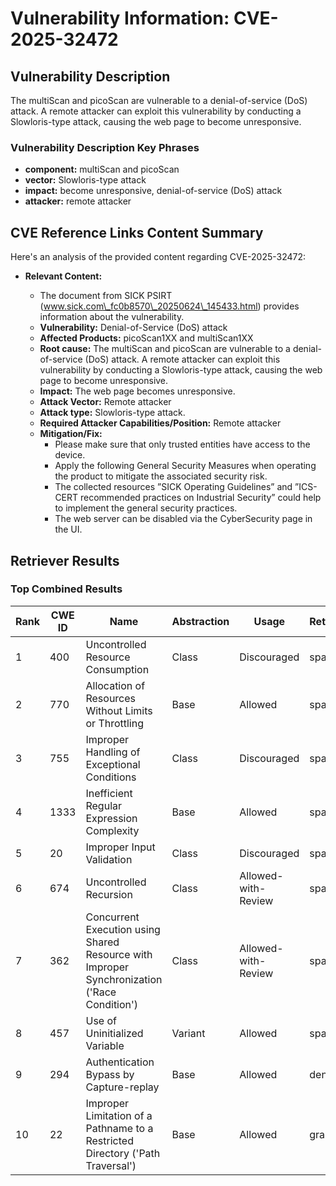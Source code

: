 # Vulnerability Information: CVE-2025-32472

## Vulnerability Description
The multiScan and picoScan are vulnerable to a denial-of-service (DoS) attack. A remote attacker can exploit this vulnerability by conducting a Slowloris-type attack, causing the web page to become unresponsive.

### Vulnerability Description Key Phrases
- **component:** multiScan and picoScan
- **vector:** Slowloris-type attack
- **impact:** become unresponsive, denial-of-service (DoS) attack
- **attacker:** remote attacker

## CVE Reference Links Content Summary
Here's an analysis of the provided content regarding CVE-2025-32472:

*   **Relevant Content:**

    *   The document from SICK PSIRT (www.sick.com\_fc0b8570\_20250624\_145433.html) provides information about the vulnerability.
    *   **Vulnerability:** Denial-of-Service (DoS) attack
    *   **Affected Products:** picoScan1XX and multiScan1XX
    *   **Root cause:** The multiScan and picoScan are vulnerable to a denial-of-service (DoS) attack. A remote attacker can exploit this vulnerability by conducting a Slowloris-type attack, causing the web page to become unresponsive.
    *   **Impact:** The web page becomes unresponsive.
    *   **Attack Vector:** Remote attacker
    *   **Attack type:** Slowloris-type attack.
    *   **Required Attacker Capabilities/Position:** Remote attacker
    *   **Mitigation/Fix:**
        *   Please make sure that only trusted entities have access to the device.
        *   Apply the following General Security Measures when operating the product to mitigate the associated security risk.
        *   The collected resources ”SICK Operating Guidelines” and ”ICS-CERT recommended practices on Industrial Security” could help to implement the general security practices.
        *   The web server can be disabled via the CyberSecurity page in the UI.

## Retriever Results

### Top Combined Results

| Rank | CWE ID | Name | Abstraction | Usage  | Retrievers | Individual Scores |
|------|--------|------|-------------|-------|------------|-------------------|
| 1 | 400 | Uncontrolled Resource Consumption | Class | Discouraged | sparse | 0.074 |
| 2 | 770 | Allocation of Resources Without Limits or Throttling | Base | Allowed | sparse | 0.070 |
| 3 | 755 | Improper Handling of Exceptional Conditions | Class | Discouraged | sparse | 0.070 |
| 4 | 1333 | Inefficient Regular Expression Complexity | Base | Allowed | sparse | 0.069 |
| 5 | 20 | Improper Input Validation | Class | Discouraged | sparse | 0.068 |
| 6 | 674 | Uncontrolled Recursion | Class | Allowed-with-Review | sparse | 0.067 |
| 7 | 362 | Concurrent Execution using Shared Resource with Improper Synchronization ('Race Condition') | Class | Allowed-with-Review | sparse | 0.067 |
| 8 | 457 | Use of Uninitialized Variable | Variant | Allowed | sparse | 0.066 |
| 9 | 294 | Authentication Bypass by Capture-replay | Base | Allowed | dense | 0.486 |
| 10 | 22 | Improper Limitation of a Pathname to a Restricted Directory ('Path Traversal') | Base | Allowed | graph | 0.002 |

